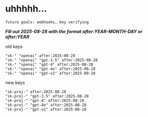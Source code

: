 # uhhhhh...

`future goals: webhooks, key verifying`



***Fill out 2025-08-28 with the format after:YEAR-MONTH-DAY or after:YEAR***

old keys
```
"sk-" "openai" after:2025-08-28
"sk-" "openai" "gpt-3.5" after:2025-08-28
"sk-" "openai" "gpt-4" after:2025-08-28
"sk-" "openai" "gpt-4o" after:2025-08-28
"sk-" "openai" "gpt-o1" after:2025-08-28
```

new keys
```
"sk-proj-" after:2025-08-28
"sk-proj-" "gpt-3.5" after:2025-08-28
"sk-proj-" "gpt-4" after:2025-08-28
"sk-proj-" "gpt-4o" after:2025-08-28
"sk-proj-" "gpt-o1" after:2025-08-28
```
